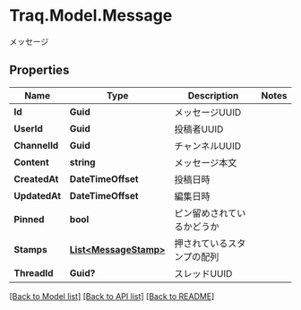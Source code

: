 # Traq.Model.Message
メッセージ

## Properties

Name | Type | Description | Notes
------------ | ------------- | ------------- | -------------
**Id** | **Guid** | メッセージUUID | 
**UserId** | **Guid** | 投稿者UUID | 
**ChannelId** | **Guid** | チャンネルUUID | 
**Content** | **string** | メッセージ本文 | 
**CreatedAt** | **DateTimeOffset** | 投稿日時 | 
**UpdatedAt** | **DateTimeOffset** | 編集日時 | 
**Pinned** | **bool** | ピン留めされているかどうか | 
**Stamps** | [**List&lt;MessageStamp&gt;**](MessageStamp.md) | 押されているスタンプの配列 | 
**ThreadId** | **Guid?** | スレッドUUID | 

[[Back to Model list]](../README.md#documentation-for-models) [[Back to API list]](../README.md#documentation-for-api-endpoints) [[Back to README]](../README.md)

